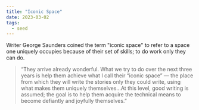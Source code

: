 ```yaml
---
title: "Iconic Space"
date: 2023-03-02
tags:
  - seed
---
```


Writer George Saunders coined the term "iconic space" to refer to a space one uniquely occupies because of their set of skills; to do work only they can do.

> “They arrive already wonderful. What we try to do over the next three years is help them achieve what I call their “iconic space” — the place from which they will write the stories only they could write, using what makes them uniquely themselves…At this level, good writing is assumed; the goal is to help them acquire the technical means to become defiantly and joyfully themselves.”
